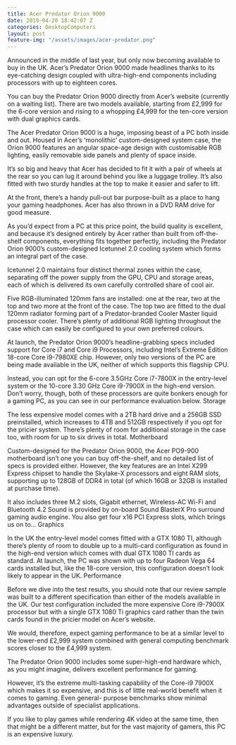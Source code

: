 ```yaml
---
title: Acer Predator Orion 9000
date: 2019-04-20 18:42:07 Z
categories: DesktopComputers
layout: post
feature-img: "/assets/images/acer-predator.png"
---
```


Announced in the middle of last year, but only now becoming available to buy in the UK. Acer’s Predator Orion 9000 made headlines thanks to its eye-catching design coupled with ultra-high-end components including processors with up to eighteen cores.

You can buy the Predator Orion 9000 directly from Acer’s website (currently on a waiting list). There are two models available, starting from £2,999 for the 6-core version and rising to a whopping £4,999 for the ten-core version with dual graphics cards.

The Acer Predator Orion 9000 is a huge, imposing beast of a PC both inside and out. Housed in Acer’s ‘monolithic’ custom-designed system case, the Orion 9000 features an angular space-age design with customisable RGB lighting, easily removable side panels and plenty of space inside.

It’s so big and heavy that Acer has decided to fit it with a pair of wheels at the rear so you can lug it around behind you like a luggage trolley. It’s also fitted with two sturdy handles at the top to make it easier and safer to lift.

At the front, there’s a handy pull-out bar purpose-built as a place to hang your gaming headphones. Acer has also thrown in a DVD RAM drive for good measure.

As you’d expect from a PC at this price point, the build quality is excellent, and because it’s designed entirely by Acer rather than built from off-the-shelf components, everything fits together perfectly, including the Predator Orion 9000’s custom-designed Icetunnel 2.0 cooling system which forms an integral part of the case.

Icetunnel 2.0 maintains four distinct thermal zones within the case, separating off the power supply from the GPU, CPU and storage areas, each of which is delivered its own carefully controlled share of cool air.

Five RGB-illuminated 120mm fans are installed: one at the rear, two at the top and two more at the front of the case. The top two are fitted to the dual 120mm radiator forming part of a Predator-branded Cooler Master liquid processor cooler. There’s plenty of additional RGB lighting throughout the case which can easily be configured to your own preferred colours.

At launch, the Predator Orion 9000’s headline-grabbing specs included support for Core i7 and Core i9 Processors, including Intel’s Extreme Edition 18-core Core i9-7980XE chip. However, only two versions of the PC are being made available in the UK, neither of which supports this flagship CPU.

Instead, you can opt for the 6-core 3.5GHz Core i7-7800X in the entry-level system or the 10-core 3.30 GHz Core i9-7900X in the high-end version. Don’t worry, though, both of these processors are quite bonkers enough for a gaming PC, as you can see in our performance evaluation below.
Storage

The less expensive model comes with a 2TB hard drive and a 256GB SSD preinstalled, which increases to 4TB and 512GB respectively if you opt for the pricier system. There’s plenty of room for additional storage in the case too, with room for up to six drives in total.
Motherboard

Custom-designed for the Predator Orion 9000, the Acer PO9-900 motherboard isn’t one you can buy off-the-shelf, and no detailed list of specs is provided either. However, the key features are an Intel X299 Express chipset to handle the Skylake-X processors and eight RAM slots, supporting up to 128GB of DDR4 in total (of which 16GB or 32GB is installed at purchase time).

It also includes three M.2 slots, Gigabit ethernet, Wireless-AC Wi-Fi and Bluetooth 4.2 Sound is provided by on-board Sound BlasterX Pro surround gaming audio engine. You also get four x16 PCI Express slots, which brings us on to...
Graphics

In the UK the entry-level model comes fitted with a GTX 1080 TI, although there’s plenty of room to double up to a multi-card configuration as found in the high-end version which comes with dual GTX 1080 TI cards as standard. At launch, the PC was shown with up to four Radeon Vega 64 cards installed but, like the 18-core version, this configuration doesn’t look likely to appear in the UK.
Performance

Before we dive into the test results, you should note that our review sample was built to a different specification than either of the models available in the UK. Our test configuration included the more expensive Core i9-7900X processor but with a single GTX 1080 Ti graphics card rather than the twin cards found in the pricier model on Acer’s website.

We would, therefore, expect gaming performance to be at a similar level to the lower-end £2,999 system combined with general computing benchmark scores closer to the £4,999 system.

The Predator Orion 9000 includes some super-high-end hardware which, as you might imagine, delivers excellent performance for gaming.

However, it’s the extreme multi-tasking capability of the Core-i9 7900X which makes it so expensive, and this is of little real-world benefit when it comes to gaming. Even general- purpose benchmarks show minimal advantages outside of specialist applications.

If you like to play games while rendering 4K video at the same time, then that might be a different matter, but for the vast majority of gamers, this PC is an expensive luxury.

